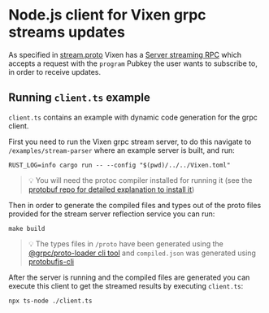 # Node.js client for Vixen grpc streams updates

As specified in [stream.proto](/crates/proto/proto/stream.proto) Vixen has a [Server streaming RPC](https://grpc.io/docs/what-is-grpc/core-concepts/#server-streaming-rpc) which accepts a request with the `program` Pubkey the user wants to subscribe to, in order to receive updates.

## Running `client.ts` example

`client.ts` contains an example with dynamic code generation for the grpc client.

First you need to run the Vixen grpc stream server, to do this navigate to `/examples/stream-parser` where an example server is built, and run:

```
RUST_LOG=info cargo run -- --config "$(pwd)/../../Vixen.toml"
```

> 💡 You will need the protoc compiler installed for running it (see the [protobuf repo for detailed explanation to install it](https://github.com/protocolbuffers/protobuf?tab=readme-ov-file#protobuf-compiler-installation))

Then in order to generate the compiled files and types out of the proto files provided for the stream server reflection service you can run:

```
make build
```

> 💡 The types files in `/proto` have been generated using the [@grpc/proto-loader cli tool](https://github.com/grpc/grpc-node/tree/master/packages/proto-loader#generating-typescript-types) and `compiled.json` was generated using [protobufjs-cli](https://github.com/protobufjs/protobuf.js/tree/master/cli)

After the server is running and the compiled files are generated you can execute this client to get the streamed results by executing `client.ts`:

```
npx ts-node ./client.ts
```

